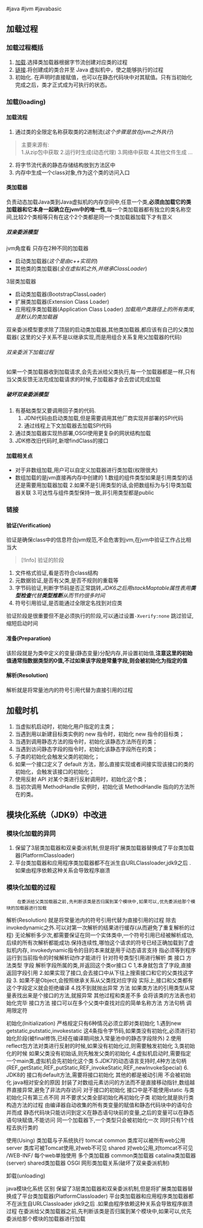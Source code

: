 #java #jvm #javabasic 

## 加载过程

### 加载过程概括
1. [加载](#加载(loading)).选择类加载器根据字节流创建对应类的过程
2. [链接](#链接).将创建成的类合并至 Java 虚拟机中，使之能够执行的过程
3. 初始化. 在声明时直接赋值，也可以在静态代码块中对其赋值。只有当初始化完成之后，类才正式成为可执行的状态。 

### 加载(loading)

#### 加载流程

1. 通过类的全限定名称获取类的2进制流(_这个步骤是放在jvm之外执行_)

>主要来源有:	 
>1.从zip包中获取
>2.运行时生成(动态代理)
>3.网络中获取
>4.其他文件生成
>...

2. 将字节流代表的静态存储结构放到方法区中
3. 内存中生成一个class对象,作为这个类的访问入口

#### 类加载器 
负责动态加载Java类到Java虚拟机的内存空间中,任意一个类,**必须由加载它的类加载器和它本身一起确立在jvm中的唯一性**,每一个类加载器都有独立的类名称空间,比较2个类相等只有在这个2个类都是同一个类加载器加载下才有意义

##### 双亲委派模型

jvm角度看 只存在2种不同的加载器
- 启动类加载器(_这个是由c++实现的_)
- 其他类的类加载器(_全在虚拟机之外,并继承ClassLoader_)

3层类加载器
- 启动类加载器(BootstrapClassLoader)
- 扩展类加载器(Extension Class Loader)
- 应用程序类加载器(Application Class Loader) _加载用户类路径上的所有类库,是默认的类加载器_

双亲委派模型要求除了顶层的启动类加载器,其他类加载器,都应该有自己的父类加载器( 这里的父子关系不是以继承实现,而是用组合关系复用父加载器的代码)

###### 双亲委派下加载过程

如果一个类加载器收到加载请求,会先去派给父类执行,每一个加载器都是一样,只有当父类反馈无法完成加载请求的时候,子加载器才会去尝试完成加载

##### 破坏双亲委派模型

1. 有基础类型又要调用回子类的代码.
	1. JDNI代码由启动类加载,但是需要调用其他厂商实现并部署的SPI代码
	2. 通过线程上下文加载器去加载SPI代码
2. 通过类加载器实现热部署,OSGI使用更复杂的网状结构加载
3. JDK修改旧代码时,新增findClass的接口

#### 加载相关点

- 对于非数组加载,用户可以自定义加载器进行类加载(权限很大)
- 数组加载的是jvm直接再内存中创建的
		1.数组的组件类型如果是引用类型的话还是需要用加载器加载
		2.如果不是引用类型的话,会把数组标为与引导类加载器关联
		3.可达性与组件类型保持一致,非引用类型都是public

### 链接

#### 验证(Verification)

验证是确保class中的信息符合jvm规范,不会危害到jvm,在jvm中验证工作占比相当大

> [!Info] 验证的阶段

1. 文件格式验证,看是否符合class结构
2. 元数据验证,是否有父类,是否不规则的重载等
3. 字节码验证,判断字节码是否正常跳转,_JDK6之后用stackMaptable属性表用**类型检查**代替**类型推断**从而节约很多时间_
4. 符号引用验证,是否能通过全限定名找到对应类

验证阶段是很重要但不是必须执行的阶段,可以通过设置`-Xverify:none` 跳过验证,缩短启动时间

#### 准备(Preparation)

该阶段就是为类中定义的变量(静态变量)分配内存,并设置初始值,**注意这里的初始值通常指数据类型的0值,不过如果该字段是常量字段,则会被初始化为指定的值**

#### 解析(Resolution)

解析就是将常量池内的符号引用代替为直接引用的过程



## 加载时机

1. 当虚拟机启动时，初始化用户指定的主类；
2. 当遇到用以新建目标类实例的 new 指令时，初始化 new 指令的目标类；
3. 当遇到调用静态方法的指令时，初始化该静态方法所在的类；
4. 当遇到访问静态字段的指令时，初始化该静态字段所在的类；
5. 子类的初始化会触发父类的初始化；
6. 如果一个接口定义了 default 方法，那么直接实现或者间接实现该接口的类的初始化，会触发该接口的初始化；
7. 使用反射 API 对某个类进行反射调用时，初始化这个类；
8. 当初次调用 MethodHandle 实例时，初始化该 MethodHandle 指向的方法所在的类。

## 模块化系统（JDK9）中改进

### 模块化加载的异同
1. 保留了3层类加载器和双亲委派机制,但是将扩展类加载器替换成了平台类加载器(PlatformClassloader)
2. 平台类加载器和应用程序类加载器都不在派生自URLClassloader,jdk9之后 .如果由程序依赖这种关系会导致程序崩溃

### 模块化加载的过程
		在委派给父类加载器之前,先判断该类是否归属到某个模块中,如果可以,优先委派给那个模块的加载器进行加载

解析(Resolution)
	就是将常量池内的符号引用代替为直接引用的过程
	除去 invokedynamic之外.可以对第一次解析的结果进行缓存(从而避免了重复解析的过程)
		无论解析多少次,都需要保证在同一个实体类中,一个符号引用已经被解析成功,后续的所有次解析都能成功.保持连续性,哪怕这个请求的符号已经正确加载到了虚拟机内存,
		invokedynamic指令的目的本来就是用于动态语言支持
			指必须等到程序运行到当前指令的时候解析动作才能进行
	针对符号类型引用进行解析
		类
		接口
		方法类型
		字段
			解析字段所属的类,并返回这个类or接口 C
				1,本身就包含了字段,直接返回字段引用
				2.如果实现了接口,会去接口中从下往上搜索接口和它的父类找这字段
				3. 如果不是Object,会按照继承关系从父类找对应字段
					实际上,接口和父类都有这个字段定义就会拒绝编译
				4.找不到就抛出异常
		方法
			如果类方法的引用类型从常量表找出来是个接口的方法,就报异常
			其他过程和类差不多
			会将该类的方法表也初始化完毕
		接口方法
			接口可以在多个父类中查找对应的简单名称方法
		方法句柄
		调用限定符

初始化(Initialization)
	严格规定只有6种情况必须立即对类初始化
		1.遇到new getstatic,putstatic,invokestatic 这4条指令字节码,如果类没有初始化,必须进行初始化阶段(被final修饰,已经在编译期间放入常量池中的静态字段除外)
		2.使用reflect包方法对类进行反射的时候,如果没有初始化过,则需要触发初始化
		3,类初始化的时候 如果父类没有初始话,则先触发父类的初始化
		4.虚拟机启动时,需要指定一个main类,虚拟机会先初始化这个类
		5.JDK7的动态语言支持时,4种方法句柄(REF_getStatic,REF_putStatic,REF_invokeStatic,REF_newInvokeSpecial)
		6. JDK8的 接口有default方法,需要将接口初始化
	其他的都是被动引用  不会被初始化
		java相对安全的原因
			封装了对数组元素访问的方法而不是直接移动指针,数组越界直接异常,避免了非法内存访问
	对于接口的初始化
		接口中是不能使用static
		与类初始化只有第三点不同
			并不要求父类全部初始化再初始化子类
	初始化就是执行类构造方法<clinit>的过程
		<clinit> 由编译器自动收集的所有类变量的赋值和静态代码块中的语句合并而成
			静态代码块只能访问到定义在静态语句块前的变量,之后的变量可以在静态语句块赋值,不能访问
		同一个加载器下,一个类型只会被初始化一次
		同时只有1个线程去执行类的<clinit>

使用(Using)
	类加载与子系统执行
		tomcat
			common
				类库可以被所有web公用
			server
				类库可被Tomcat使用,对web不可见
			shared
				对web公用,对tomcat不可见
			/WEB-INF/
				每个web单独使用
			多个类加载器
				common类加载器
				catalina类加载器(server)
				shared类加载器
		OSGI
			网形类加载关系(破坏了双亲委派机制)

卸载(unloading)

java模块化系统
	区别
		保留了3层类加载器和双亲委派机制,但是将扩展类加载器替换成了平台类加载器(PlatformClassloader)
		平台类加载器和应用程序类加载器都不在派生自URLClassloader
			jdk9之后 .如果由程序依赖这种关系会导致程序崩溃
	过程
		在委派给父类加载器之前,先判断该类是否归属到某个模块中,如果可以,优先委派给那个模块的加载器进行加载
